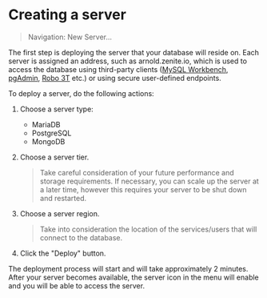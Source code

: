 # Creating a server

> Navigation: New Server...

The first step is deploying the server that your database will reside on. Each server is assigned an address, such as arnold.zenite.io, which is used to access the database using third-party clients ([MySQL Workbench](https://www.mysql.com/products/workbench/), [pgAdmin](https://www.pgadmin.org/), [Robo 3T](https://robomongo.org/) etc.) or using secure user-defined endpoints.

To deploy a server, do the following actions:

1. Choose a server type:
   * MariaDB
   * PostgreSQL
   * MongoDB
  
2. Choose a server tier.

   > Take careful consideration of your future performance and storage requirements. If necessary, you can scale up the server at a later time, however this requires your server to be shut down and restarted.

3. Choose a server region.

   > Take into consideration the location of the services/users that will connect to the database.

4. Click the "Deploy" button.

The deployment process will start and will take approximately 2 minutes. After your server becomes available, the server icon in the menu will enable and you will be able to access the server.
